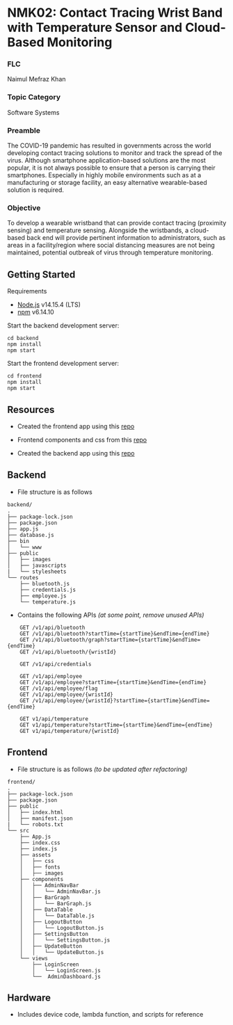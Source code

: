 # NMK02: Contact Tracing Wrist Band with Temperature Sensor and Cloud-Based Monitoring

### FLC

Naimul Mefraz Khan

### Topic Category

Software Systems

### Preamble

The COVID-19 pandemic has resulted in governments across the world developing contact tracing solutions to monitor and track the spread of the virus. Although smartphone application-based solutions are the most popular, it is not always possible to ensure that a person is carrying their smartphones. Especially in highly mobile environments such as at a manufacturing or storage facility, an easy alternative wearable-based solution is required.

### Objective

To develop a wearable wristband that can provide contact tracing (proximity sensing) and temperature sensing. Alongside the wristbands, a cloud-based back end will provide pertinent information to administrators, such as areas in a facility/region where social distancing measures are not being maintained, potential outbreak of virus through temperature monitoring.

## Getting Started

Requirements

- [Node.js](https://nodejs.org/en/) v14.15.4 (LTS)
- [npm]() v6.14.10

Start the backend development server:

    cd backend
    npm install
    npm start

Start the frontend development server:

    cd frontend
    npm install
    npm start

## Resources

- Created the frontend app using this [repo](https://github.com/facebook/create-react-app)

- Frontend components and css from this [repo](https://github.com/creativetimofficial/black-dashboard-react)

- Created the backend app using this [repo](https://expressjs.com/en/starter/generator.html)

## Backend

- File structure is as follows

```
backend/
.
├── package-lock.json
├── package.json
├── app.js
├── database.js
├── bin
│   └── www
├── public
│   ├── images
│   ├── javascripts
|   └── stylesheets
└── routes
    ├── bluetooth.js
    ├── credentials.js
    ├── employee.js
    └── temperature.js
```

- Contains the following APIs _(at some point, remove unused APIs)_

```
    GET /v1/api/bluetooth
    GET /v1/api/bluetooth?startTime={startTime}&endTime={endTime}
    GET /v1/api/bluetooth/graph?startTime={startTime}&endTime={endTime}
    GET /v1/api/bluetooth/{wristId}

    GET /v1/api/credentials

    GET /v1/api/employee
    GET /v1/api/employee?startTime={startTime}&endTime={endTime}
    GET /v1/api/employee/flag
    GET /v1/api/employee/{wristId}
    GET /v1/api/employee/{wristId}?startTime={startTime}&endTime={endTime}

    GET v1/api/temperature
    GET v1/api/temperature?startTime={startTime}&endTime={endTime}
    GET v1/api/temperature/{wristId}
```

## Frontend

- File structure is as follows _(to be updated after refactoring)_

```
frontend/
.
├── package-lock.json
├── package.json
├── public
│   ├── index.html
│   ├── manifest.json
|   └── robots.txt
└── src
    ├── App.js
    ├── index.css
    ├── index.js
    ├── assets
    │   ├── css
    │   ├── fonts
    │   ├── images
    ├── components
    │   ├── AdminNavBar
    │   │   └── AdminNavBar.js
    │   ├── BarGraph
    │   │   └── BarGraph.js
    │   ├── DataTable
    │   │   └── DataTable.js
    │   ├── LogoutButton
    │   │   └── LogoutButton.js
    │   ├── SettingsButton
    │   │   └── SettingsButton.js
    │   ├── UpdateButton
    │   │   └── UpdateButton.js
    └── views
        ├── LoginScreen
        │   └── LoginScreen.js
        └──  AdminDashboard.js
```

## Hardware

- Includes device code, lambda function, and scripts for reference
